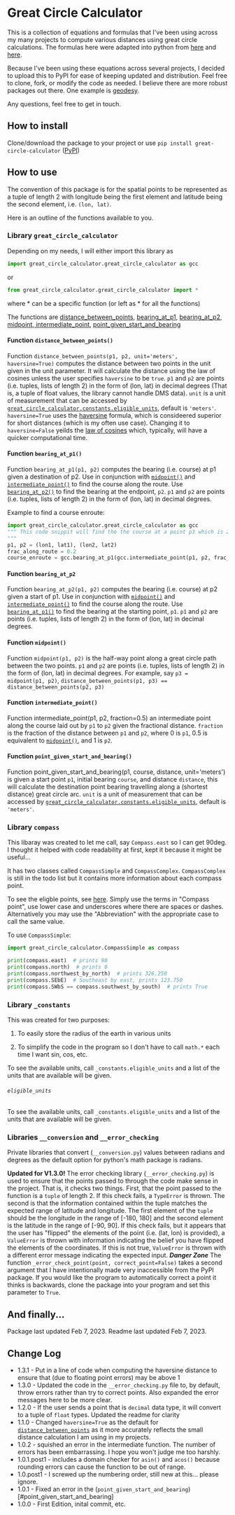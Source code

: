 # Great Circle Calculator

 This is a collection of equations and formulas that I've been using across my many projects to compute various distances using great circle calculations. The formulas here were adapted into python from [here](https://www.movable-type.co.uk/scripts/latlong.html) and [here](http://www.edwilliams.org/avform.htm).   
 
 Because I've been using these equations across several projects, I decided to upload this to PyPI for ease of keeping updated and distribution. Feel free to clone, fork, or modify the code as needed.  I believe there are more robust packages out there.  One example is [geodesy](https://github.com/chrisveness/geodesy).  
 
 Any questions, feel free to get in touch.
 
 ## How to install
 
Clone/download the package to your project or use `pip install great-circle-calculator` ([PyPI](https://pypi.org/project/great-circle-calculator/))
 
 ## How to use
 
The convention of this package is for the spatial points to be represented as a tuple of length 2 with longitude being the first element and latitude being the second element, i.e. `(lon, lat)`.  
 
 Here is an outline of the functions available to you. 
 
 ### Library `great_circle_calculator`
 
 Depending on my needs, I will either import this library as 
 
```python
import great_circle_calculator.great_circle_calculator as gcc
```

or 

```python
from great_circle_calculator.great_circle_calculator import *
```

where * can be a specific function (or left as * for all the functions)

The functions are [distance_between_points](#distance_between_points), [bearing_at_p1](#bearing_at_p1), [bearing_at_p2](#bearing_at_p2), [midpoint](#midpoint),[ intermediate_point](#intermediate_point), [point_given_start_and_bearing](#point_given_start_and_bearing)

#### Function `distance_between_points()`

Function `distance_between_points(p1, p2, unit='meters', haversine=True)` computes the distance between two points in the unit given in the unit parameter.  It will calculate the distance using the law of cosines unless the user specifies `haversine` to be `true`.  `p1` and `p2` are points (i.e. tuples, lists of length 2) in the form of (lon, lat) in decimal degrees (That is, a tuple of float values, the library cannot handle DMS data).  `unit` is a unit of measurement that can be accessed by [`great_circle_calculator.constants.eligible_units`](#eligible_units), default is `'meters'`.  `haversine=True` uses the [haversine](https://en.wikipedia.org/wiki/Haversine_formula) formula, which is consideered superior for short distances (which is my often use case).  Changing it to `haversine=False` yeilds the [law of cosines](https://en.wikipedia.org/wiki/Spherical_law_of_cosines) which, typically, will have a quicker computational time.  

#### Function `bearing_at_p1()`

Function  `bearing_at_p1(p1, p2)` computes the bearing (i.e. course) at p1 given a destination of p2.  Use in conjunction with [`midpoint()`](#midpoint) and [`intermediate_point()`](#intermediate_point) to find the course along the route.  Use [`bearing_at_p2()`](#bearing_at_p2) to find the bearing at the endpoint, `p2`.  `p1` and `p2` are points (i.e. tuples, lists of length 2) in the form of (lon, lat) in decimal degrees.  

Example to find a course enroute:

```python
import great_circle_calculator.great_circle_calculator as gcc
""" This code snippit will find the the course at a point p3 which is 20% the way between points p1 and p2
"""
p1, p2 = (lon1, lat1), (lon2, lat2)
frac_along_route = 0.2
course_enroute = gcc.bearing_at_p1(gcc.intermediate_point(p1, p2, frac_along_route), p2)
```

#### Function `bearing_at_p2`

Function  `bearing_at_p2(p1, p2)` computes the bearing (i.e. course) at p2 given a start of p1.  Use in conjunction with [`midpoint()`](#midpoint) and [`intermediate_point()`](#intermediate_point) to find the course along the route.  Use [`bearing_at_p1()`](#bearing_at_p1) to find the bearing at the starting point, `p1`.  `p1` and `p2` are points (i.e. tuples, lists of length 2) in the form of (lon, lat) in decimal degrees.  
        
#### Function `midpoint()`

Function `midpoint(p1, p2)` is the half-way point along a great circle path between the two points.  `p1` and `p2` are points (i.e. tuples, lists of length 2) in the form of (lon, lat) in decimal degrees.  For example, say `p3 = midpoint(p1, p2)`, `distance_between_points(p1, p3) == distance_between_points(p2, p3)` 

#### Function `intermediate_point()`

Function intermediate_point(p1, p2, fraction=0.5) an intermediate point along the course laid out by `p1` to `p2` given the fractional distance.  `fraction` is the fraction of the distance between `p1` and `p2`, where 0 is `p1`, 0.5 is equivalent to [`midpoint()`](#midpoint), and 1 is `p2`.  

#### Function `point_given_start_and_bearing()`
        
Function point_given_start_and_bearing(p1, course, distance, unit='meters') is given a start point `p1`, initial bearing `course`, and distance `distance`, this will calculate the destination point bearing travelling along a (shortest distance) great circle arc.  `unit` is a unit of measurement that can be accessed by [`great_circle_calculator.constants.eligible_units`](#eligible_units), default is `'meters'`.
    
 ### Library `compass`
 
 This libaray was created to let me call, say `Compass.east` so I can get 90deg.  I thought it helped with code readability at first, kept it because it might be useful...   
 
 It has two classes called `CompassSimple` and `CompassComplex`.  `CompassComplex` is still in the todo list but it contains more information about each compass point.  
 
 To see the eligble points, see [here](https://en.wikipedia.org/wiki/Points_of_the_compass#32_compass_points).  Simply use the terms in "Compass point", use lower case and underscores where there are spaces or dashes.  Alternatively you may use the "Abbreviation" with the appropriate case to call the same value.  
 
 To use `CompassSimple`:
 
 ```python
import great_circle_calculator.CompassSimple as compass

print(compass.east)  # prints 90
print(compass.north)  # prints 0
print(compass.northwest_by_north)  # prints 326.250
print(compass.SEbE)  # Southeast by east, prints 123.750
print(compass.SWbS == compass.southwest_by_south)  # prints True
```

  
 ### Library `_constants`
 
 This was created for two purposes:
 
 1) To easily store the radius of the earth in various units
 
 2) To simplify the code in the program so I don't have to call `math.*` each time I want sin, cos, etc.
 
 To see the available units, call `_constants.eligible_units` and a list of the units that are available will be given. 
 
 ###### `eligible_units`
 
 To see the available units, call `_constants.eligible_units` and a list of the units that are available will be given. 
 
 ### Libraries  `__conversion` and `__error_checking`
 
 Private libraries that convert (`__conversion.py`) values between radians and degrees as the default option for python's math package is radians.  
 
 **Updated for V1.3.0!** The error checking library (`__error_checking.py`) is used to ensure that the points passed to through the code make sense in the project.  That is, it checks two things.  First, that the point passed to the function is a `tuple` of length 2. If this check fails, a `TypeError` is thrown.  The second is that the information contained within the tuple matches the expected range of latitude and longitude. The first element of the `tuple` should be the longitude in the range of [-180, 180] and the second element is the latitude in the range of [-90, 90].  If this check fails, but it appears that the user has "flipped" the elements of the point (i.e. (lat, lon) is provided), a `ValueError` is thrown with information indicating the belief you have flipped the elements of the coordinates.  If this is not true, `ValueError` is thrown with a different error message indicating the expected input.  ***Danger Zone*** The function `_error_check_point(point, correct_point=False)` takes a second argument that I have intentionally made very inaccessible from the PyPI package.  If you would like the program to automatically correct a point it thinks is backwards, clone the package into your program and set this parameter to `True`. 
 
 ## And finally...
 
 Package last updated Feb 7, 2023.  Readme last updated Feb 7, 2023.  
 
 ## Change Log
 
 * 1.3.1 - Put in a line of code when computing the haversine distance to ensure that (due to floating point errors) may be above 1
 * 1.3.0 - Updated the code in the `__error_checking.py` file to, by default, throw errors rather than try to correct points. Also expanded the error messages here to be more clear.
 * 1.2.0 - If the user sends a point that is `decimal` data type, it will convert to a tuple of `float` types.  Updated the readme for clarity  
 * 1.1.0 - Changed `haversine=True` as the default for [`distance_between_points`](#distance_between_points) as it more accurately reflects the small distance calculation I am using in my projects.
 * 1.0.2 - squished an error in the intermediate function. The number of errors has been embarrassing. I hope you won't judge me too harshly.  
 * 1.0.1.post1 - includes a domain checker for `asin()` and `acos()` because rounding errors can cause the function to be out of range.
 * 1.0.post1 - I screwed up the numbering order, still new at this... please ignore.
 * 1.0.1 - Fixed an error in the (`point_given_start_and_bearing`)[#point_given_start_and_bearing]
 * 1.0.0 - First Edition, inital commit, etc.
 
 
   
 
    

